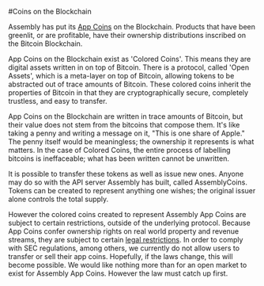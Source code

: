 #Coins on the Blockchain

Assembly has put its <a href="">App Coins</a> on the Blockchain.  Products that have been greenlit, or are profitable, have their ownership distributions inscribed on the Bitcoin Blockchain.

App Coins on the Blockchain exist as 'Colored Coins'.  This means they are digital assets written in on top of Bitcoin.  There is a protocol, called 'Open Assets', which is a meta-layer on top of Bitcoin, allowing tokens to be abstracted out of trace amounts of Bitcoin.  These colored coins inherit the properties of Bitcoin in that they are cryptographically secure, completely trustless, and easy to transfer.  

App Coins on the Blockchain are written in trace amounts of Bitcoin, but their value does not stem from the bitcoins that compose them.  It's like taking a penny and writing a message on it, "This is one share of Apple."  The penny itself would be meaningless; the ownership it represents is what matters.  In the case of Colored Coins, the entire process of labelling bitcoins is ineffaceable; what has been written cannot be unwritten.  

It is possible to transfer these tokens as well as issue new ones.  Anyone may do so with the API server Assembly has built, called AssemblyCoins.  Tokens can be created to represent anything one wishes; the original issuer alone controls the total supply.  

However the colored coins created to represent Assembly App Coins are subject to certain restrictions, outside of the underlying protocol.  Because App Coins confer ownership rights on real world property and revenue streams, they are subject to certain <a href="#">legal restrictions</a>.  In order to comply with SEC regulations, among others, we currently do not allow users to transfer or sell their app coins.  Hopefully, if the laws change, this will become possible.  We would like nothing more than for an open market to exist for Assembly App Coins.  However the law must catch up first.
